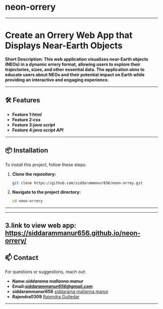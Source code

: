 # neon-orrery
---

# Create an Orrery Web App that Displays Near-Earth Objects

**Short Description: This web application visualizes near-Earth objects (NEOs) in a dynamic orrery format, allowing users to explore their trajectories, sizes, and other essential data. The application aims to educate users about NEOs and their potential impact on Earth while providing an interactive and engaging experience.** 

---

## 🛠️ Features

- **Feature 1:*html***
- **Feature 2:*css***
- **Feature 3:*java script***
- **Feature 4:*java script API***

---

## 📦 Installation

To install this project, follow these steps:

1. **Clone the repository:**
   ```bash
   git clone https://github.com/siddarammanur656/neon-orrey.git
   ```
2. **Navigate to the project directory:**
   ```bash
   cd neon-orrery
   ```
---
---
3.**link to view web app:**
https://siddarammanur656.github.io/neon-orrery/
---
## 📫 Contact

For questions or suggestions, reach out:

- **Name:*siddarama mallanna manur***
- **Email:*siddarammanur656@gmail.com***
- **siddarammanur656** [siddarama mallanna manur](https://github.com/siddarammanur656)
- **Rajendra0309** [Rajendra Guttedar](https://github.com/Rajendra0309)


---

